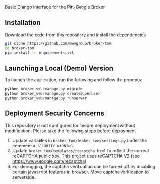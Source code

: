 Basic Django interface for the Pitt-Google Broker

## Installation

Download the code from this repository and install the dependencies

```bash
git clone https://github.com/mwvgroup/broker-tom
cd broker-tom
pip install -r requirements.txt
```

## Launching a Local (Demo) Version

To launch the application, run the following and follow the prompts:
```python
python broker_web/manage.py migrate
python broker_web/manage.py createsuperuser
python broker_web/manage.py runserver
```

## Deployment Security Concerns

This repository is not configured for secure deployment without modification.
Please take the following steps before deployment

1. Update variables in `broker_tom/broker_tom/settings.py` under the comment `# SECURITY WARNING`.
1. Update `broker_tom/templates/recaptcha.html` to reflect the correct reCAPTCHA public key.
   This project uses reCAPTCHA V2 (see https://www.google.com/recaptcha)
1. For debugging, the captcha verification can be turned off by disabling certain javascript features in browser. Move captcha verification to serverside. 
